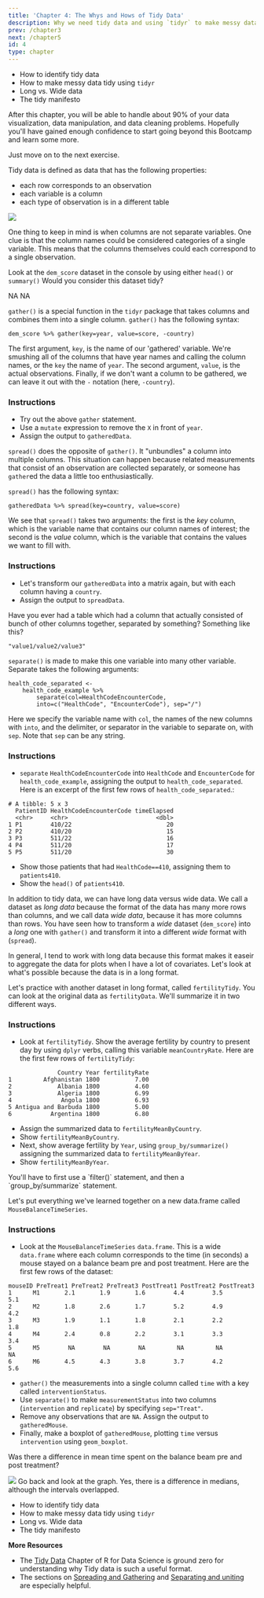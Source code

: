 ```yaml
---
title: 'Chapter 4: The Whys and Hows of Tidy Data' 
description: Why we need tidy data and using `tidyr` to make messy data tidy
prev: /chapter3
next: /chapter5
id: 4
type: chapter
---
```

<exercise id="1" title="What you'll learn in this Chapter:">

+ How to identify tidy data
+ How to make messy data tidy using `tidyr`
+ Long vs. Wide data
+ The tidy manifesto

After this chapter, you will be able to handle about 90% of your data visualization, data manipulation, and data cleaning problems. Hopefully you'll have gained enough confidence to start going beyond this Bootcamp and learn some more.

Just move on to the next exercise. 

</exercise>

<exercise id="2" title="What is Tidy Data?">

Tidy data is defined as data that has the following properties:

- each row corresponds to an observation
- each variable is a column
- each type of observation is in a different table

<img src = "tidy-1.png">

One thing to keep in mind is when columns are not separate variables. One clue is that the column names could be considered categories of a single variable. This means that the columns themselves could each correspond to a single observation.

Look at the `dem_score` dataset in the console by using either `head()` or `summary()` Would you consider this dataset tidy?

<codeblock id="04_02">
</codeblock>

<choice>
<opt text="Yes, we consider each row to be a separate observation">
NA</opt>
<opt text="No, each column is not a separate observation, but actually multiple observations">
NA</opt>
</choice>
</exercise>

<exercise id="3" title="tidyr::gather()">

`gather()` is a special function in the `tidyr` package that takes columns and combines them into a single column. 
`gather()` has the following syntax:

```{r}
dem_score %>% gather(key=year, value=score, -country)
```
The first argument, `key`, is the name of our 'gathered' variable. We're smushing all of the columns that have year names and 
calling the column names, or the `key` the name of `year`. The second argument, `value`, is the actual observations. Finally, if we don't want a column to be gathered, we can leave it out with the `-` notation (here, `-country`).

### Instructions

+ Try out the above `gather` statement. 
+ Use a `mutate` expression to remove the `X` in front of `year`.  
+ Assign the output to `gatheredData`.

<codeblock id="04_03">
</codeblock>
</exercise>

<exercise id="4" title="tidyr::spread()">

`spread()` does the opposite of `gather()`. It "unbundles" a column into multiple columns.
This situation can happen because related measurements that consist of an observation are
collected separately, or someone has `gather`ed the data a little too enthusiastically.

`spread()` has the following syntax:

```{r}
gatheredData %>% spread(key=country, value=score)
```
We see that `spread()` takes two arguments: the first is the *key* column, which is the 
variable name that contains our column names of interest; the second is the *value* 
column, which is the variable that contains the values we want to fill with.

### Instructions

+ Let's transform our `gatheredData` into a matrix again, but with each column having a `country`. 
+ Assign the output to `spreadData`.

<codeblock id="04_04">
</codeblock>
</exercise>

<exercise id="5" title="dplyr::separate()">

Have you ever had a table which had a column that actually consisted of bunch of other columns together,
separated by something? Something like this?

```{r}
"value1/value2/value3"
```
`separate()` is made to make this one variable into many other variable. Separate takes the following arguments:

```{r}
health_code_separated <- 
    health_code_example %>% 
        separate(col=HealthCodeEncounterCode, 
        into=c("HealthCode", "EncounterCode"), sep="/")
```
Here we specify the variable name with `col`, the names of the new columns with `into`, and the delimiter, or separator in the variable to separate on, with `sep`. Note that `sep` can
be any string.

### Instructions

+ `separate` `HealthCodeEncounterCode` into `HealthCode` and `EncounterCode` for  `health_code_example`, assigning the output to `health_code_separated`. Here is an excerpt of the first few rows of `health_code_separated`.:

```
# A tibble: 5 x 3
  PatientID HealthCodeEncounterCode timeElapsed
  <chr>     <chr>                         <dbl>
1 P1        410/22                           20
2 P2        410/20                           15
3 P3        511/22                           16
4 P4        511/20                           17
5 P5        511/20                           30
```

+ Show those patients that had `HealthCode==410`, assigning them to `patients410`. 
+ Show the `head()` of `patients410`.

<codeblock id="04_05">
</codeblock>
</exercise>

<exercise id="6" title="Wide Versus Long Data">

In addition to tidy data, we can have long data versus wide data. We call a dataset as *long data*
because the format of the data has many more rows than columns, and we call data *wide data*, 
because it has more columns than rows. You have seen how to transform a *wide* dataset (`dem_score`) 
into a *long* one with `gather()` and transform it into a different *wide* format with (`spread`).

In general, I tend to work with long data because this format makes it easeir to aggregate the data for 
plots when I have a lot of covariates. Let's look at what's possible because the data is in a long format.

Let's practice with another dataset in long format, called `fertilityTidy`. You can look at the 
original data as `fertilityData`. We'll summarize it in two different ways.

### Instructions

+ Look at `fertilityTidy`. Show the average fertility by country to present day by using `dplyr` verbs, calling this variable `meanCountryRate`. Here are the first few rows of `fertilityTidy`:

```
              Country Year fertilityRate
1         Afghanistan 1800          7.00
2             Albania 1800          4.60
3             Algeria 1800          6.99
4              Angola 1800          6.93
5 Antigua and Barbuda 1800          5.00
6           Argentina 1800          6.80
```

+ Assign the summarized data to `fertilityMeanByCountry`. 
+ Show `fertilityMeanByCountry`.
+ Next, show average fertility by `Year`, using `group_by/summarize()` assigning the
summarized data to `fertilityMeanByYear`. 
+ Show `fertilityMeanByYear`.

<codeblock id="04_06">
You'll have to first use a `filter()` statement, and then a `group_by/summarize` statement.</codeblock></exercise>

<exercise id="7" title="Putting  dplyr, tidyr, and ggplot2 all together">

Let's put everything we've learned together on a new data.frame called `MouseBalanceTimeSeries`.

### Instructions

+ Look at the `MouseBalanceTimeSeries` `data.frame`. This is a wide `data.frame` where each column corresponds to the time (in seconds) a mouse stayed on a balance beam pre and post treatment. Here are the first few rows of the dataset:

```
mouseID PreTreat1 PreTreat2 PreTreat3 PostTreat1 PostTreat2 PostTreat3
1      M1       2.1       1.9       1.6        4.4        3.5        5.1
2      M2       1.8       2.6       1.7        5.2        4.9        4.2
3      M3       1.9       1.1       1.8        2.1        2.2        1.8
4      M4       2.4       0.8       2.2        3.1        3.3        3.4
5      M5        NA        NA        NA         NA         NA         NA
6      M6       4.5       4.3       3.8        3.7        4.2        5.6
```
+ `gather()` the measurements into a single column called `time` with a key called `interventionStatus`. 
+ Use `separate()` to make `measurementStatus` into  two columns (`intervention` and `replicate`) by specifying `sep="Treat"`. 
+ Remove any observations that are `NA`. Assign the output to `gatheredMouse`. 
+ Finally, make a boxplot of `gatheredMouse`, plotting `time` versus `intervention` using `geom_boxplot`.

<codeblock id="04_07">
</codeblock></exercise>

<exercise id="8" title="Was there a difference?">

Was there a difference in mean time spent on the balance beam pre and post treatment?

<img src="mouse_time.png">

<choice>
<opt text="No, the times were too close to tell.">
Go back and look at the graph.
</opt>
<opt text="Yes, the intervals overlapped, but the means were clearly different" correct="true">
Yes, there is a difference in medians, although the intervals overlapped.</opt>
</choice>
</exercise>


</codeblock></exercise>

<exercise id="9" title="What you learned in this lesson">

+ How to identify tidy data
+ How to make messy data tidy using `tidyr`
+ Long vs. Wide data
+ The tidy manifesto

**More Resources**

- The [Tidy Data](https://r4ds.had.co.nz/tidy-data.html) Chapter of R for Data Science is ground zero for understanding why Tidy data is such a useful format.
- The sections on [Spreading and Gathering](https://r4ds.had.co.nz/tidy-data.html#spreading-and-gathering) and [Separating and uniting](https://r4ds.had.co.nz/tidy-data.html#separating-and-uniting) are especially helpful.

</exercise>
